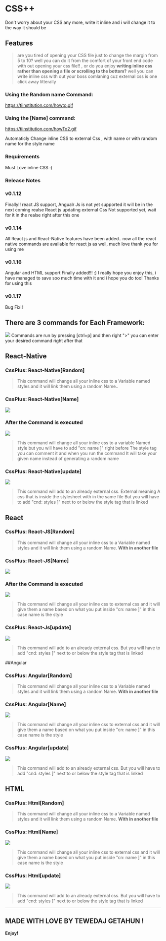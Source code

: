 # CSS++

Don't worry about your CSS any more, write it inline and i will change it to the way it should be

## Features
> are you tired of opening your CSS file just to change the margin from 5 to 10? well you can do it from the comfort of your front end code with out opening your css file!! , 
 or do you enjoy <b> writing inline css rather than opening a file or scrolling to the bottom?</b> well you can write inline css with out your boss comlaning cuz external css is one click away litterally 
### Using the Random name Command:
https://tiinstitution.com/howto.gif

### Using the [Name] command: 
https://tiinstitution.com/howTo2.gif

Automaticly Change inline CSS to external Css , with name or with random name for the style name

### Requirements

Must Love inline CSS :) 

### Release Notes

### v0.1.12
Finally!! react JS support,
Angualr Js is not yet supported it will be in the next coming realse
React js updating external Css Not supported yet, wait for it in the realse right after this one

### v0.1.14
All React js and React-Native features have been added.. now all the react native commands are available for
react js as well, much love thank you for using me

### v0.1.16
Angular and HTML support Finally added!!! :)
I really hope you enjoy this, i have managed to save soo much time with it and i hope you do too! 
Thanks for using this

### v0.1.17
Bug Fix!!

## There are 3 commands for Each Framework:
<img src='https://tiinstitution.com/Screenshot%20from%202022-05-28%2022-42-34.png' />
 Commands are run by pressing [ctrl+p] and then right ">" you can enter your desired command right after that
 
 ## React-Native
 
### CssPlus: React-Native[Random]

> This command will change all your inline css to a 
Variable named styles and it will link them using a random
Name..

### CssPlus: React-Native[Name]
<img src='https://tiinstitution.com/Screenshot%20from%202022-06-03%2017-41-41.png' />

### After the Command is executed

<img src='https://tiinstitution.com/Screenshot%20from%202022-06-03%2017-42-09.png'/>

> This command will change all your inline css to a variable
Named style but you will have to add "cn: name ]" right before
The style tag you can comment it and when you run the command
It will take your given name instead of generating a random name

### CssPlus: React-Native[update]
<img src='https://tiinstitution.com/Screenshot%20from%202022-05-28%2022-52-13.png'  />

> This command will add to an already external css. External meaning
A css that is inside the stylesheet with in the same file
But you will have to add "cnd: styles ]" next to or below the style tag that is linked

## React

### CssPlus: React-JS[Random]

> This command will change all your inline css to a 
Variable named styles and it will link them using a random
Name. <b> With in another file</b>

### CssPlus: React-JS[Name]
<img src='https://tiinstitution.com/Screenshot%20from%202022-06-03%2017-41-41.png'/>

### After the Command is executed

<img src='https://tiinstitution.com/Screenshot%20from%202022-06-03%2017-42-09.png'/>

> This command will change all your inline css to external css
and it will give them a name based on what you put inside "cn: name ]"
in this case name is the style

### CssPlus: React-Js[update]
<img src='https://tiinstitution.com/Screenshot%20from%202022-05-28%2022-52-13.png'/>

> This command will add to an already external css. 
But you will have to add "cnd: styles ]" next to or below the style tag that is linked

##Angular

### CssPlus: Angular[Random]

> This command will change all your inline css to a 
Variable named styles and it will link them using a random
Name. <b> With in another file</b>

### CssPlus: Angular[Name]
<img src="https://tiinstitution.com/Screenshot%20from%202022-06-03%2017-26-55.png" />

> This command will change all your inline css to external css
and it will give them a name based on what you put inside "cn: name ]"
in this case name is the style

### CssPlus: Angular[update]
<img src='https://tiinstitution.com/Screenshot%20from%202022-06-03%2017-27-53.png' />

> This command will add to an already external css. 
But you will have to add "cnd: styles ]" next to or below the style tag that is linked

## HTML
### CssPlus: Html[Random]

> This command will change all your inline css to a 
Variable named styles and it will link them using a random
Name. <b> With in another file</b>

### CssPlus: Html[Name]
<img src="https://tiinstitution.com/Screenshot%20from%202022-06-03%2017-26-55.png" />

> This command will change all your inline css to external css
and it will give them a name based on what you put inside "cn: name ]"
in this case name is the style

### CssPlus: Html[update]
<img src='https://tiinstitution.com/Screenshot%20from%202022-06-03%2017-27-53.png' />

> This command will add to an already external css. 
But you will have to add "cnd: styles ]" next to or below the style tag that is linked


-----------------------------------------------------------------------------------------------------------

## MADE WITH LOVE BY TEWEDAJ GETAHUN !

**Enjoy!**
